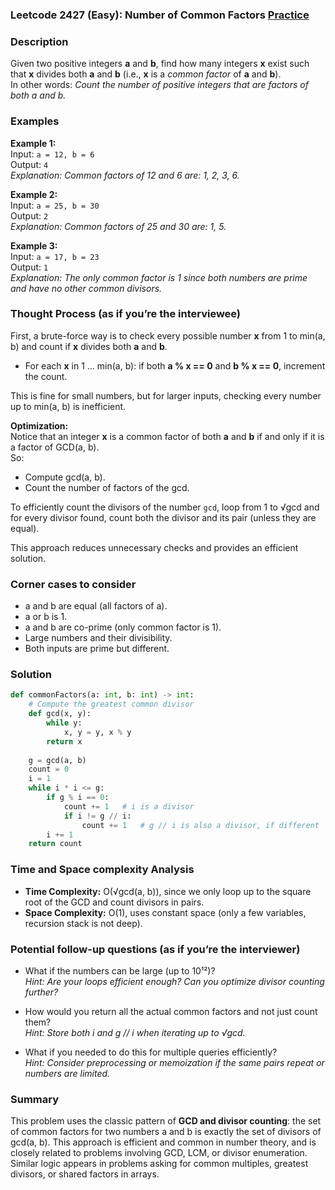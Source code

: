 ### Leetcode 2427 (Easy): Number of Common Factors [Practice](https://leetcode.com/problems/number-of-common-factors)

### Description  
Given two positive integers **a** and **b**, find how many integers **x** exist such that **x** divides both **a** and **b** (i.e., **x** is a *common factor* of **a** and **b**).  
In other words: *Count the number of positive integers that are factors of both a and b.*

### Examples  

**Example 1:**  
Input: `a = 12, b = 6`  
Output: `4`  
*Explanation: Common factors of 12 and 6 are: 1, 2, 3, 6.*

**Example 2:**  
Input: `a = 25, b = 30`  
Output: `2`  
*Explanation: Common factors of 25 and 30 are: 1, 5.*

**Example 3:**  
Input: `a = 17, b = 23`  
Output: `1`  
*Explanation: The only common factor is 1 since both numbers are prime and have no other common divisors.*

### Thought Process (as if you’re the interviewee)  
First, a brute-force way is to check every possible number **x** from 1 to min(a, b) and count if **x** divides both **a** and **b**.
- For each **x** in 1 … min(a, b): if both **a % x == 0** and **b % x == 0**, increment the count.

This is fine for small numbers, but for larger inputs, checking every number up to min(a, b) is inefficient.

**Optimization:**  
Notice that an integer **x** is a common factor of both **a** and **b** if and only if it is a factor of GCD(a, b).  
So:
- Compute gcd(a, b).
- Count the number of factors of the gcd.

To efficiently count the divisors of the number `gcd`, loop from 1 to √gcd and for every divisor found, count both the divisor and its pair (unless they are equal).

This approach reduces unnecessary checks and provides an efficient solution.

### Corner cases to consider  
- a and b are equal (all factors of a).
- a or b is 1.
- a and b are co-prime (only common factor is 1).
- Large numbers and their divisibility.
- Both inputs are prime but different.

### Solution

```python
def commonFactors(a: int, b: int) -> int:
    # Compute the greatest common divisor
    def gcd(x, y):
        while y:
            x, y = y, x % y
        return x
    
    g = gcd(a, b)
    count = 0
    i = 1
    while i * i <= g:
        if g % i == 0:
            count += 1   # i is a divisor
            if i != g // i:
                count += 1   # g // i is also a divisor, if different
        i += 1
    return count
```

### Time and Space complexity Analysis  

- **Time Complexity:** O(√gcd(a, b)), since we only loop up to the square root of the GCD and count divisors in pairs.
- **Space Complexity:** O(1), uses constant space (only a few variables, recursion stack is not deep).

### Potential follow-up questions (as if you’re the interviewer)  

- What if the numbers can be large (up to 10¹²)?  
  *Hint: Are your loops efficient enough? Can you optimize divisor counting further?*

- How would you return all the actual common factors and not just count them?  
  *Hint: Store both i and g // i when iterating up to √gcd.*

- What if you needed to do this for multiple queries efficiently?  
  *Hint: Consider preprocessing or memoization if the same pairs repeat or numbers are limited.*

### Summary
This problem uses the classic pattern of **GCD and divisor counting**: the set of common factors for two numbers a and b is exactly the set of divisors of gcd(a, b). This approach is efficient and common in number theory, and is closely related to problems involving GCD, LCM, or divisor enumeration. Similar logic appears in problems asking for common multiples, greatest divisors, or shared factors in arrays.